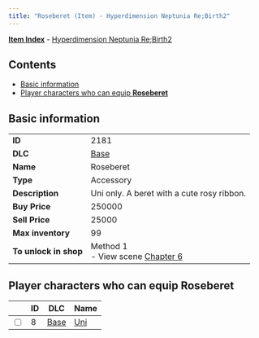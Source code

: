 ```yaml
---
title: "Roseberet (Item) - Hyperdimension Neptunia Re;Birth2"
---
```


[**Item Index**](/neptunia/rb2/item/index.html) - [Hyperdimension Neptunia Re;Birth2](/neptunia/rb2)

## Contents

- [Basic information](#basic-information)
- [Player characters who can equip **Roseberet**](#player-characters-who-can-equip-roseberet)

## Basic information

|   |   |
| -- | -- |
| **ID** | 2181 |
| **DLC** | [Base](/neptunia/rb2/dlc/0-base.html) |
| **Name** | Roseberet |
| **Type** | Accessory |
| **Description** | Uni only. A beret with a cute rosy ribbon. |
| **Buy Price** | 250000 |
| **Sell Price** | 25000 |
| **Max inventory** | 99 |
| **To unlock in shop** | Method 1<br />- View scene [Chapter 6](/neptunia/rb2/scene/0-401-chapter-6.html) |

## Player characters who can equip **Roseberet**

|    | ID | DLC | Name |
| -- | -- | --- | ---- |
| <input type="checkbox" id="rb2-player-0-8" class="trackbox" /> | 8 | [Base](/neptunia/rb2/dlc/0-base.html) | [Uni](/neptunia/rb2/player/0-8-uni.html) |